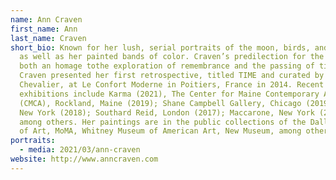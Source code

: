 ```yaml
---
name: Ann Craven
first_name: Ann
last_name: Craven
short_bio: Known for her lush, serial portraits of the moon, birds, and flowers,
  as well as her painted bands of color. Craven’s predilection for the copy is
  both an homage tothe exploration of remembrance and the passing of time.
  Craven presented her first retrospective, titled TIME and curated by Yann
  Chevalier, at Le Confort Moderne in Poitiers, France in 2014. Recent solo
  exhibitions include Karma (2021), The Center for Maine Contemporary Art
  (CMCA), Rockland, Maine (2019); Shane Campbell Gallery, Chicago (2019); Karma,
  New York (2018); Southard Reid, London (2017); Maccarone, New York (2016);
  among others. Her paintings are in the public collections of the Dallas Museum
  of Art, MoMA, Whitney Museum of American Art, New Museum, among others
portraits:
  - media: 2021/03/ann-craven
website: http://www.anncraven.com
---
```

